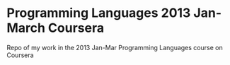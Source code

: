# Programming Languages 2013 Jan-March Coursera

Repo of my work in the 2013 Jan-Mar Programming Languages course on Coursera
